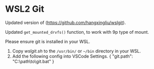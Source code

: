 # WSL2 Git

Updated version of (https://github.com/hangxingliu/wslgit).

Updated `get_mounted_drvfs()` function, to work with 9p type of mount.

Please ensure git is installed in your WSL.
1) Copy *wslgit.sh* to the `/usr/bin/` or `~/bin` directory in your WSL.
2) Add the following config into VSCode Settings.
{ "git.path": "C:\\path\\to\\git.bat" }

